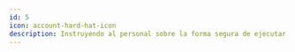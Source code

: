 ```yaml
---
id: 5
icon: account-hard-hat-icon
description: Instruyendo al personal sobre la forma segura de ejecutar sus labores.
---
```

